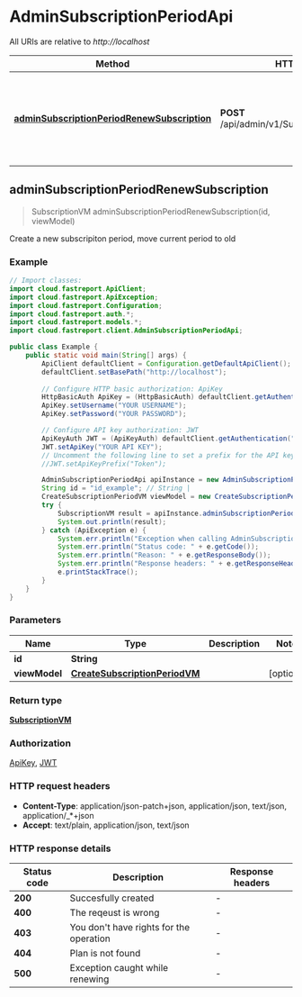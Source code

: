 # AdminSubscriptionPeriodApi

All URIs are relative to *http://localhost*

Method | HTTP request | Description
------------- | ------------- | -------------
[**adminSubscriptionPeriodRenewSubscription**](AdminSubscriptionPeriodApi.md#adminSubscriptionPeriodRenewSubscription) | **POST** /api/admin/v1/Subscriptions/{id}/Renew | Create a new subscripiton period, move current period to old



## adminSubscriptionPeriodRenewSubscription

> SubscriptionVM adminSubscriptionPeriodRenewSubscription(id, viewModel)

Create a new subscripiton period, move current period to old

### Example

```java
// Import classes:
import cloud.fastreport.ApiClient;
import cloud.fastreport.ApiException;
import cloud.fastreport.Configuration;
import cloud.fastreport.auth.*;
import cloud.fastreport.models.*;
import cloud.fastreport.client.AdminSubscriptionPeriodApi;

public class Example {
    public static void main(String[] args) {
        ApiClient defaultClient = Configuration.getDefaultApiClient();
        defaultClient.setBasePath("http://localhost");
        
        // Configure HTTP basic authorization: ApiKey
        HttpBasicAuth ApiKey = (HttpBasicAuth) defaultClient.getAuthentication("ApiKey");
        ApiKey.setUsername("YOUR USERNAME");
        ApiKey.setPassword("YOUR PASSWORD");

        // Configure API key authorization: JWT
        ApiKeyAuth JWT = (ApiKeyAuth) defaultClient.getAuthentication("JWT");
        JWT.setApiKey("YOUR API KEY");
        // Uncomment the following line to set a prefix for the API key, e.g. "Token" (defaults to null)
        //JWT.setApiKeyPrefix("Token");

        AdminSubscriptionPeriodApi apiInstance = new AdminSubscriptionPeriodApi(defaultClient);
        String id = "id_example"; // String | 
        CreateSubscriptionPeriodVM viewModel = new CreateSubscriptionPeriodVM(); // CreateSubscriptionPeriodVM | 
        try {
            SubscriptionVM result = apiInstance.adminSubscriptionPeriodRenewSubscription(id, viewModel);
            System.out.println(result);
        } catch (ApiException e) {
            System.err.println("Exception when calling AdminSubscriptionPeriodApi#adminSubscriptionPeriodRenewSubscription");
            System.err.println("Status code: " + e.getCode());
            System.err.println("Reason: " + e.getResponseBody());
            System.err.println("Response headers: " + e.getResponseHeaders());
            e.printStackTrace();
        }
    }
}
```

### Parameters


Name | Type | Description  | Notes
------------- | ------------- | ------------- | -------------
 **id** | **String**|  |
 **viewModel** | [**CreateSubscriptionPeriodVM**](CreateSubscriptionPeriodVM.md)|  | [optional]

### Return type

[**SubscriptionVM**](SubscriptionVM.md)

### Authorization

[ApiKey](../README.md#ApiKey), [JWT](../README.md#JWT)

### HTTP request headers

- **Content-Type**: application/json-patch+json, application/json, text/json, application/_*+json
- **Accept**: text/plain, application/json, text/json


### HTTP response details
| Status code | Description | Response headers |
|-------------|-------------|------------------|
| **200** | Succesfully created |  -  |
| **400** | The reqeust is wrong |  -  |
| **403** | You don&#39;t have rights for the operation |  -  |
| **404** | Plan is not found |  -  |
| **500** | Exception caught while renewing |  -  |

